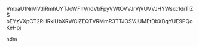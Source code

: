 VmxaU1NrMVdiRmhUYTJoWFlrVndVbFpyVWtOVVJrVjVUVVJHYWsxc1drTlZS
bEYzVXpCT2RHRklUbXRWClZEQTVRMmR3TTJOSVJUMEtDbXBqYUE9PQoKeHpj

ndm